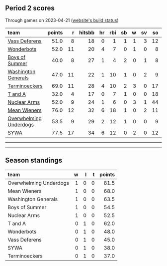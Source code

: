 

## Period 2 scores

Through games on 2023-04-21 ([website's build status](https://github.com/brian-bot/pl-site/actions))


|team                   | points|  r| hitsbb| hr| rbi| sb|  w| sv| so|   era|  whip|
|:----------------------|------:|--:|------:|--:|---:|--:|--:|--:|--:|-----:|-----:|
|[Vass Deferens](./vassdeferens)|   51.0|  8|     18|  0|   1|  1|  1|  3| 12| 2.935| 0.978|
|[Wonderbots](./wonderbots)|   52.0| 11|     20|  4|   7|  0|  1|  0|  8| 2.512| 0.977|
|[Boys of Summer](./boysofsummer)|   40.0|  8|     27|  1|   4|  2|  0|  1|  8| 6.353| 1.588|
|[Washington Generals](./washingtongenerals)|   47.0| 11|     22|  1|  10|  1|  0|  2|  9| 6.171| 1.629|
|[Terminoeckers](./terminoeckers)|   69.0| 11|     28|  4|  10|  2|  3|  0| 17| 4.737| 1.053|
|[T and A](./tanda)     |   32.0|  4|     17|  0|   7|  1|  0|  0| 18| 6.864| 1.627|
|[Nuclear Arms](./nucleararms)|   52.0|  9|     24|  1|   6|  0|  3|  1| 44| 6.171| 1.457|
|[Mean Wieners](./meanwieners)|   76.0| 12|     32|  6|  18|  1|  0|  2| 11| 3.682| 0.682|
|[Overwhelming Underdogs](./overwhelmingunderdogs)|   53.5|  9|     29|  2|  12|  1|  0|  0|  9| 4.655| 1.345|
|[SYWA](./sywa)         |   77.5| 17|     34|  6|  12|  0|  2|  0| 12| 2.000| 0.667|

* * *
* * *

## Season standings


|team                   |  w|  l|  t| points|
|:----------------------|--:|--:|--:|------:|
|Overwhelming Underdogs |  1|  0|  0|   81.5|
|Mean Wieners           |  1|  0|  0|   68.0|
|Washington Generals    |  1|  0|  0|   63.5|
|Boys of Summer         |  1|  0|  0|   54.5|
|Nuclear Arms           |  1|  0|  0|   52.5|
|T and A                |  0|  1|  0|   62.0|
|Wonderbots             |  0|  1|  0|   48.0|
|Vass Deferens          |  0|  1|  0|   45.0|
|SYWA                   |  0|  1|  0|   38.0|
|Terminoeckers          |  0|  1|  0|   37.0|


